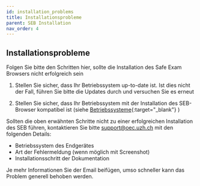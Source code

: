 ```yaml
---
id: installation_problems
title: Installationsprobleme
parent: SEB Installation
nav_order: 4
---
```


## Installationsprobleme

Folgen Sie bitte den Schritten hier, sollte die Installation des Safe Exam Browsers nicht erfolgreich sein

1. Stellen Sie sicher, dass Ihr Betriebssystem up-to-date ist. Ist dies nicht der Fall, führen Sie bitte die Updates durch und versuchen Sie es erneut

1. Stellen Sie sicher, dass Ihr Betriebssystem mit der Installation des SEB-Browser kompatibel ist (siehe [Betriebssysteme](https://uzh-oec.github.io/seb/Betriebssysteme_de.html){:target="_blank"} )


Sollten die oben erwähnten Schritte nicht zu einer erfolgreichen Installation des SEB führen, kontaktieren Sie bitte [support@oec.uzh.ch](mailto:support@oec.uzh.ch) mit den folgenden Details:
* Betriebssystem des Endgerätes
* Art der Fehlermeldung (wenn möglich mit Screenshot)
* Installationsschritt der Dokumentation 

Je mehr Informationen Sie der Email beifügen, umso schneller kann das Problem generell behoben werden.